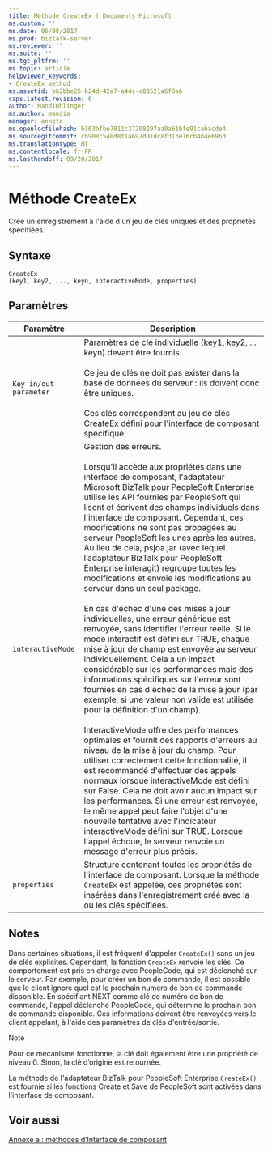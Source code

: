 ```yaml
---
title: Méthode CreateEx | Documents Microsoft
ms.custom: ''
ms.date: 06/08/2017
ms.prod: biztalk-server
ms.reviewer: ''
ms.suite: ''
ms.tgt_pltfrm: ''
ms.topic: article
helpviewer_keywords:
- CreateEx method
ms.assetid: b62bbe25-b24d-42a7-a44c-c83521a6f0a6
caps.latest.revision: 6
author: MandiOhlinger
ms.author: mandia
manager: anneta
ms.openlocfilehash: b163bfbe7811c37208297aa0a61bfe91cabacde4
ms.sourcegitcommit: cb908c540d8f1a692d01dc8f313e16cb4b4e696d
ms.translationtype: MT
ms.contentlocale: fr-FR
ms.lasthandoff: 09/20/2017
---
```

# <a name="createex-method"></a>Méthode CreateEx
Crée un enregistrement à l'aide d'un jeu de clés uniques et des propriétés spécifiées.  
  
## <a name="syntax"></a>Syntaxe  
  
```  
CreateEx  
(key1, key2, ..., keyn, interactiveMode, properties)  
```  
  
## <a name="parameters"></a>Paramètres  
  
|Paramètre| Description|  
|---------------|-----------------|  
|`Key in/out parameter`|Paramètres de clé individuelle (key1, key2, ... keyn) devant être fournis.<br /><br /> Ce jeu de clés ne doit pas exister dans la base de données du serveur : ils doivent donc être uniques.<br /><br /> Ces clés correspondent au jeu de clés CreateEx défini pour l'interface de composant spécifique.|  
|`interactiveMode`|Gestion des erreurs.<br /><br /> Lorsqu'il accède aux propriétés dans une interface de composant, l'adaptateur Microsoft BizTalk pour PeopleSoft Enterprise utilise les API fournies par PeopleSoft qui lisent et écrivent des champs individuels dans l'interface de composant. Cependant, ces modifications ne sont pas propagées au serveur PeopleSoft les unes après les autres. Au lieu de cela, psjoa.jar (avec lequel l’adaptateur BizTalk pour PeopleSoft Enterprise interagit) regroupe toutes les modifications et envoie les modifications au serveur dans un seul package.<br /><br /> En cas d'échec d'une des mises à jour individuelles, une erreur générique est renvoyée, sans identifier l'erreur réelle. Si le mode interactif est défini sur TRUE, chaque mise à jour de champ est envoyée au serveur individuellement. Cela a un impact considérable sur les performances mais des informations spécifiques sur l'erreur sont fournies en cas d'échec de la mise à jour (par exemple, si une valeur non valide est utilisée pour la définition d'un champ).<br /><br /> InteractiveMode offre des performances optimales et fournit des rapports d'erreurs au niveau de la mise à jour du champ. Pour utiliser correctement cette fonctionnalité, il est recommandé d'effectuer des appels normaux lorsque interactiveMode est défini sur False. Cela ne doit avoir aucun impact sur les performances. Si une erreur est renvoyée, le même appel peut faire l'objet d'une nouvelle tentative avec l'indicateur interactiveMode défini sur TRUE. Lorsque l'appel échoue, le serveur renvoie un message d'erreur plus précis.|  
|`properties`|Structure contenant toutes les propriétés de l'interface de composant. Lorsque la méthode `CreateEx` est appelée, ces propriétés sont insérées dans l'enregistrement créé avec la ou les clés spécifiées.|  
  
## <a name="remarks"></a>Notes  
 Dans certaines situations, il est fréquent d'appeler `CreateEx()` sans un jeu de clés explicites. Cependant, la fonction `CreateEx` renvoie les clés. Ce comportement est pris en charge avec PeopleCode, qui est déclenché sur le serveur. Par exemple, pour créer un bon de commande, il est possible que le client ignore quel est le prochain numéro de bon de commande disponible. En spécifiant NEXT comme clé de numéro de bon de commande, l'appel déclenche PeopleCode, qui détermine le prochain bon de commande disponible. Ces informations doivent être renvoyées vers le client appelant, à l'aide des paramètres de clés d'entrée/sortie.  
  
> [!NOTE]
>  Pour ce mécanisme fonctionne, la clé doit également être une propriété de niveau 0. Sinon, la clé d’origine est retournée.  
  
 La méthode de l'adaptateur BizTalk pour PeopleSoft Enterprise `CreateEx()` est fournie si les fonctions Create et Save de PeopleSoft sont activées dans l'interface de composant.  
  
## <a name="see-also"></a>Voir aussi  
 [Annexe a : méthodes d’Interface de composant](../core/appendix-a-component-interface-methods.md)